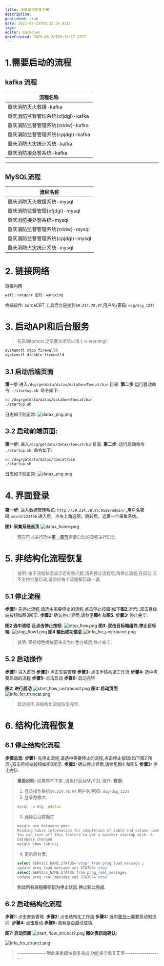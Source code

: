 ```yaml
---
title: 采集断电恢复手册
description: 
published: true
date: 2021-08-23T03:32:24.911Z
tags: 
editor: markdown
dateCreated: 2020-06-28T09:19:17.137Z
---
```


# 1.需要启动的流程
## kafka 流程
| 流程名称 | 
| --- | 
| 重庆消防灭火救援-kafka |
|重庆消防监督管理系统(xfjdgl)-kafka | 
|重庆消防监督管理系统(zddw)-kafka | 
|重庆消防监督管理系统(cpjdgl)-kafka|
|重庆消防火灾统计系统-kafka|
|重庆消防接处警系统-kafka|
 
---
## MySQL流程
 | 流程名称 | 
| --- | 
 |重庆消防灭火救援系统-mysql|
 |重庆消防监督管理(xfjdgl)-mysql|
 |重庆消防接处警系统-mysql|
 |重庆消防监督管理系统(zddw)-mysql|
 |重庆消防监督管理系统(cpjdgl)-mysql|
 |重庆消防火灾统计系统-mysql|

 # 2. 链接网络
链接内网
```bash
wifi：netgear 密码：wangxing
```
终端软件: surceCRT 工具后台链接到`59.214.78.97`,用户名/密码: `dsg/dsg_1234`
# 3. 启动API和后台服务
>  在启动tomcat 之前要关闭防火墙
{.is-warning}
```bash
systemctl stop firewalld
systemctl disable firewalld
```

## 3.1 启动后端页面
**第一步** 进入`/dsg/getdata/datax/dataXoneTomcat/bin` 目录.
**第二步** 运行启动命令: `./startup.sh`.
命令如下:
```bash
cd /dsg/getdata/datax/dataXoneTomcat/bin
./startup.sh
```
日志如下则正常:
 ![datax_png.png](/采集模块/datax_png.png)

## 3.2 启动前端页面:
**第一步:** 进入`/dsg/getdata/datax/tomcat/bin`目录.
**第二步:** 运行启动命令: `./startup.sh`.
命令如下:
```bash
cd /dsg/getdata/datax/tomcat/bin
./startup.sh
```
日志如下则正常:
 ![datax_png.png](/采集模块/datax_png.png)
# 4. 界面登录
**第一步:**
进入数据管理系统: `http://59.214.78.95:9528/admin/` ,用户名密码:`amind/123456`
进入后，点左上角选项，跳转后，选第一个采集系统。


**图1: 采集系统首页**
 ![datax_home.png](/采集模块/datax_home.png)
 
> 现在可以进行选中[第一章节](#1.需要启动的流程)需要启动的流程进行启动.

# 5. 非结构化流程恢复
> 说明: 由于流程状态显示还有些问题,请先停止流程后,再停止流程,在启动.且不支持批量启动,请对应每个流程都启动一遍.

## 	 5.1 停止流程
**步骤1:** 先停止流程,请选中需要停止的流程,点击停止按钮(如下**图2** 所示),双击目标端按钮如图3所示.
**步骤2:** 确认停止界面,请参见**图4** 和**图5**.
**步骤3:** 停止完毕.

**图2 选中流程.且点击停止按钮.**
 ![stop_flow.png](/采集模块/stop_flow.png)
**图3: 双击目标端组件,停止目标端.**
 ![stop_flow1.png](/采集模块/stop_flow1.png)
**图4 输出成功信息**
![info_for_unstraunct.png](/采集模块/info_for_unstraunct.png)
 
> 说明: 等待绿色播放箭头变为红色方框后,停止完毕.



## 5.2 启动操作
**步骤1:** 进入首页
**步骤2:** 点击安装管理
**步骤3:** 点击半结构话工作流
**步骤4:** 选中需要启动的流程
**步骤5:** 点击启动
**步骤6:** 启动完毕

**图2: 进行启动**
 ![start_flow_unstraunct.png](/采集模块/start_flow_unstraunct.png)
**图3: 启动页面**
![info_for_truncat.png](/采集模块/info_for_truncat.png)
 
> 启动完毕,非结构化流程恢复完毕.

# 6. 结构化流程恢复
## 6.1 停止结构化流程
**步骤总览:**
**步骤1:** 先停止流程,请选中需要停止的流程,点击停止按钮(如下图2 所示),双击目标端按钮如图3所示.
**步骤2:** 确认停止界面,请参见图4 和图5.
**步骤3:** 停止完毕.

 

> **重要说明:** 如果停不下来 ,请执行后台MySQL 操作.
> **登录:**
> 1. 登录操作系统`59.214.78.97`,用户名/密码: `dsg/dsg_1234`
> 2. 登录数据库
> ```bash
> mysql -u dsg -pdatax
> ```
> 3. 选择后台数据库
> ```bash
> mysql> use dataxone_pmon
> Reading table information for completion of table and column names
> You can turn off this feature to get a quicker startup with -A
> Database changed
> mysql> show tables;
> ```
> 4.	更新后台表;
> ```bash
> select SERVICE_NAME,STATUS='stop' from prog_load_message ;
> update prog_load_message set STATUS='stop' 
> select SERVICE_NAME,STATUS from prog_real_message;
> update prog_real_message set STATUS='stop' 
>```
>**到此所有进程都标记为停止状态.停止到此完成.**

## 6.2 启动结构化流程
**步骤1:** 点击安装管理.
**步骤2:** 点击结构化工作流
**步骤3:** 选中[章节一](#1.需要启动的流程)需要启动的流程.
**步骤4:** 点击启动
**步骤5:** 观察是否启动成功.

 **图7: 启动页面**
![start_flow_strunct2.png](/采集模块/start_flow_strunct2.png)
**图8:表启动确认:**
 
![info_fro_strunct.png](/采集模块/info_fro_strunct.png)
> ---------------到此采集模块恢复完成.功能完全恢复正常--------------------
